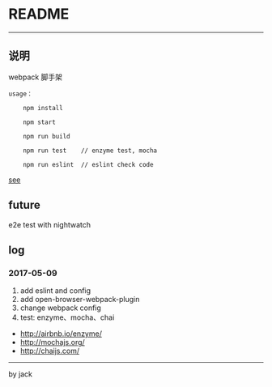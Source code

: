 # README
----
## 说明

webpack 脚手架

    usage：
    
        npm install 
        
        npm start 
        
        npm run build 
        
        npm run test    // enzyme test, mocha
        
        npm run eslint  // eslint check code

   
[see](http://www.jianshu.com/p/42e11515c10f)

## future
e2e test with nightwatch

## log
### 2017-05-09

1. add eslint and config
2. add open-browser-webpack-plugin
3. change webpack config
4. test: enzyme、mocha、chai

 * http://airbnb.io/enzyme/
 * http://mochajs.org/
 * http://chaijs.com/
 
----
        
by jack


